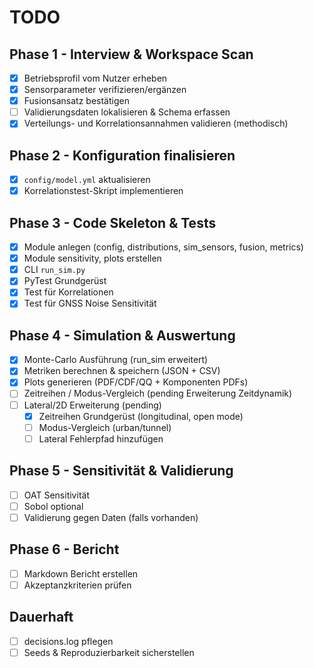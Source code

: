 # TODO

## Phase 1 - Interview & Workspace Scan

- [x] Betriebsprofil vom Nutzer erheben
- [x] Sensorparameter verifizieren/ergänzen
- [x] Fusionsansatz bestätigen
- [ ] Validierungsdaten lokalisieren & Schema erfassen
- [x] Verteilungs- und Korrelationsannahmen validieren (methodisch)

## Phase 2 - Konfiguration finalisieren

- [x] `config/model.yml` aktualisieren
- [x] Korrelationstest-Skript implementieren

## Phase 3 - Code Skeleton & Tests

- [x] Module anlegen (config, distributions, sim_sensors, fusion, metrics)
- [x] Module sensitivity, plots erstellen
- [x] CLI `run_sim.py`
- [x] PyTest Grundgerüst
- [x] Test für Korrelationen
- [x] Test für GNSS Noise Sensitivität

## Phase 4 - Simulation & Auswertung

- [x] Monte-Carlo Ausführung (run_sim erweitert)
- [x] Metriken berechnen & speichern (JSON + CSV)
- [x] Plots generieren (PDF/CDF/QQ + Komponenten PDFs)
- [ ] Zeitreihen / Modus-Vergleich (pending Erweiterung Zeitdynamik)
- [ ] Lateral/2D Erweiterung (pending)
  - [x] Zeitreihen Grundgerüst (longitudinal, open mode)
  - [ ] Modus-Vergleich (urban/tunnel)
  - [ ] Lateral Fehlerpfad hinzufügen

## Phase 5 - Sensitivität & Validierung

- [ ] OAT Sensitivität
- [ ] Sobol optional
- [ ] Validierung gegen Daten (falls vorhanden)

## Phase 6 - Bericht

- [ ] Markdown Bericht erstellen
- [ ] Akzeptanzkriterien prüfen

## Dauerhaft

- [ ] decisions.log pflegen
- [ ] Seeds & Reproduzierbarkeit sicherstellen
